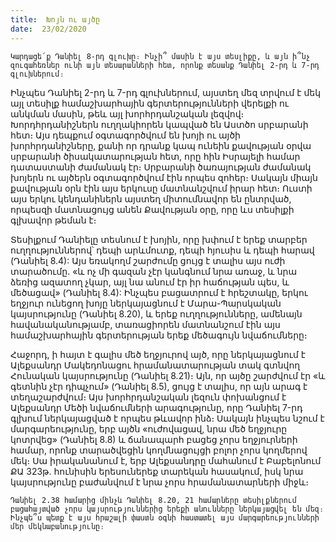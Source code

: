 ```yaml
---
title:  Խոյն ու այծը
date:  23/02/2020
---
```


`Կարդացե՛ք Դանիել 8-րդ գլուխը։ Ինչի՞ մասին է այս տեսլիքը, և այն ի՞նչ զուգահեռներ ունի այն տեսարանների հետ, որոնք տեսանք Դանիել 2-րդ և 7-րդ գլուխներում։`

Ինչպես Դանիել 2-րդ և 7-րդ գլուխներում, այստեղ մեզ տրվում է մեկ այլ տեսիլք համաշխարհային գերտերությունների վերելքի ու անկման մասին, թեև այլ խորհրդանշական լեզվով։ Խորդհրդանիշներն ուղղակիորեն կապված են Աստծո սրբարանի հետ։ Այս դեպքում օգտագործվում են խոյի ու այծի խորհրդանիշները, քանի որ դրանք կապ ունեին քավության օրվա սրբարանի ծիսակատարության հետ, որը հին Իսրայելի համար դատաստանի ժամանակ էր։ Սրբարանի ծառայության ժամանակ խոյերն ու այծերն օգտագործվում էին որպես զոհեր։ Սակայն միայն քավության օրն էին այս երկուսը մատնանշվում իրար հետ։ Ուստի այս երկու կենդանիներն այստեղ միտումնավոր են ընտրված, որպեսզի մատնացույց անեն Քավության օրը, որը ևս տեսիլքի գլխավոր թեման է։

Տեսիլքում Դանիելը տեսնում է խոյին, որը խփում է երեք տարբեր ուղղություններով՝ դեպի արևմուտք, դեպի հյուսիս և դեպի հարավ (Դանիել 8.4): Այս եռակողմ շարժումը ցույց է տալիս այս ուժի տարածումը. «և ոչ մի գազան չէր կանգնում նրա առաջ, և նրա ձեռից ազատող չկար, այլ նա անում էր իր հաճության պես, և մեծացավ» (Դանիել 8.4): Ինչպես բացատրում է հրեշտակը, երկու եղջյուր ունեցող խոյը ներկայացնում է Մարա-Պարսկական կայսրությունը (Դանիել 8.20), և երեք ուղղությունները, ամենայն հավանականությամբ, տառացիորեն մատնանշում էին այս համաշխարհային գերտերության երեք մեծագույն նվաճումները։

Հաջորդ, ի հայտ է գալիս մեծ եղջյուրով այծ, որը ներկայացնում է Ալեքսանդր Մակեդոնացու հրամանատարության տակ գտնվող Հունական կայսրությունը (Դանիել 8.21)։ Այն, որ այծը շարժվում էր «և գետնին չէր դիպչում» (Դանիել 8.5), ցույց է տալիս, որ այն արագ է տեղաշարժվում։ Այս խորհրդանշական լեզուն փոխանցում է Ալեքսանդր Մեծի նվաճումների արագությունը, որը Դանիել 7-րդ գլխում ներկայացված է որպես թևավոր ինձ։ Սակայն ինչպես նշում է մարգարեությունը, երբ այծն «ուժովացավ, նրա մեծ եղջյուրը կոտրվեց» (Դանիել 8.8) և ճանապարհ բացեց չորս եղջյուրների համար, որոնք տարածվեցին կողմնացույցի բոլոր չորս կողմերով մեկ։ Սա իրականանում է, երբ Ալեքսանդրը մահանում է Բաբելոնում ՔԱ 323թ. հունիսին երեսուներեք տարեկան հասակում, իսկ նրա կայսրությունը բաժանվում է նրա չորս հրամանատարների միջև։

`Դանիել 2.38 համարից մինչև Դանիել 8.20, 21 համարները տեսիլքներում բացահայտված չորս կայսրություններից երեքի անունները ներկայացվել են մեզ։ Ինչպե՞ս պետք է այս հրաշալի փաստն օգնի հաստատել այս մարգարեությունների մեր մեկնաբանությունը։`